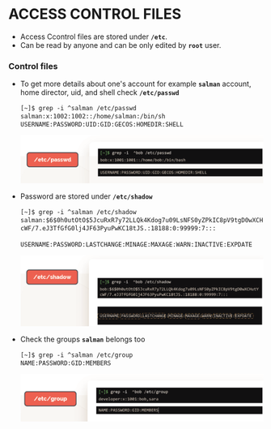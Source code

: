 # ACCESS CONTROL FILES
 
  - Access Ccontrol files are stored under **`/etc`**.
  - Can be read by anyone and can be only edited by **`root`** user.


  ### Control files

  - To get more details about one's account for example **`salman`** account, home director, uid, and shell check **`/etc/passwd`** 

    ```
    [~]$ grep -i ^salman /etc/passwd
    salman:x:1002:1002::/home/salman:/bin/sh
    USERNAME:PASSWORD:UID:GID:GECOS:HOMEDIR:SHELL
    ```
   
    ![passwd](../../images//passwd.PNG)

  - Password are stored under **`/etc/shadow`**

    ```
    [~]$ grep -i ^salman /etc/shadow
    salman:$6$0h0utOtO$5JcuRxR7y72LLQk4Kdog7u09LsNFS0yZPkIC8pV9tgD0wXCHutY
    cWF/7.eJ3TfGfG0lj4JF63PyuPwKC18tJS.:18188:0:99999:7:::

    USERNAME:PASSWORD:LASTCHANGE:MINAGE:MAXAGE:WARN:INACTIVE:EXPDATE
    ```

    ![shadow](../../images//shadow.PNG)

  - Check the groups **`salman`** belongs too

    ```
    [~]$ grep -i ^salman /etc/group
    NAME:PASSWORD:GID:MEMBERS
    ```

    ![egp](../../images//egp.PNG)

